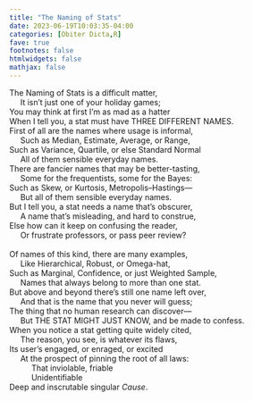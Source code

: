 ```yaml
---
title: "The Naming of Stats"
date: 2023-06-19T10:03:35-04:00
categories: [Obiter Dicta,R]
fave: true
footnotes: false
htmlwidgets: false
mathjax: false
---
```



The Naming of Stats is a difficult matter,<br>
     It isn’t just one of your holiday games;<br>
You may think at first I’m as mad as a hatter<br>
When I tell you, a stat must have THREE DIFFERENT NAMES.<br>
First of all are the names where usage is informal,<br>
     Such as Median, Estimate, Average, or Range,<br> 
Such as Variance, Quartile, or else Standard Normal<br> 
     All of them sensible everyday names.<br>
There are fancier names that may be better-tasting,<br>
     Some for the frequentists, some for the Bayes:<br>
Such as Skew, or Kurtosis, Metropolis–Hastings—<br>
     But all of them sensible everyday names.<br>
But I tell you, a stat needs a name that’s obscurer,<br>
     A name that’s misleading, and hard to construe,<br>
Else how can it keep on confusing the reader,<br>
     Or frustrate professors, or pass peer review?<br>	 
Of names of this kind, there are many examples,<br>
     Like Hierarchical, Robust, or Omega-hat,<br>
Such as Marginal, Confidence, or just Weighted Sample,<br>
     Names that always belong to more than one stat.<br>
But above and beyond there’s still one name left over,<br>
     And that is the name that you never will guess;<br>
The thing that no human research can discover—<br>
     But THE STAT MIGHT JUST KNOW, and be made to confess.<br>
When you notice a stat getting quite widely cited,<br>
     The reason, you see, is whatever its flaws,<br>
Its user’s engaged, or enraged, or excited<br>
     At the prospect of pinning the root of all laws:<br>
          That inviolable, friable<br>
          Unidentifiable<br>
Deep and inscrutable singular _Cause_.<br>
